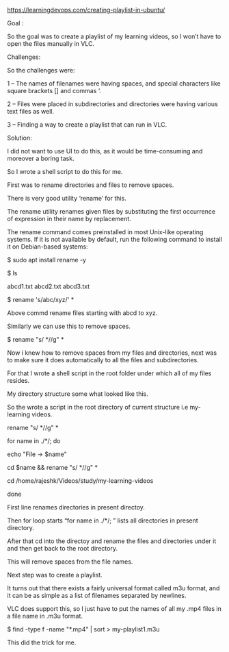 https://learningdevops.com/creating-playlist-in-ubuntu/

Goal : 

So the goal was to create a playlist of my learning videos, so I won’t have to open the files manually in VLC. 

Challenges: 

So the challenges were: 

1 – The names of filenames were having spaces, and special characters like square brackets [] and commas ‘. 

2 – Files were placed in subdirectories and directories were having various text files as well. 

3 – Finding a way to create a playlist that can run in VLC. 

 

Solution: 

I did not want to use UI to do this, as it would be time-consuming and moreover a boring task. 

So I wrote a shell script to do this for me. 

First was to rename directories and files to remove spaces. 

There is very good utility ‘rename’ for this. 

The rename utility renames given files by substituting the first occurrence of expression in their name by replacement. 

The rename command comes preinstalled in most Unix-like operating systems. If it is not available by default, run the following command to install it on Debian-based systems: 

$ sudo apt install rename -y 

$ ls 

abcd1.txt abcd2.txt abcd3.txt 

$ rename 's/abc/xyz/' * 

Above commd rename files starting with abcd to xyz. 

Similarly we can use this to remove spaces. 

$ rename "s/ *//g" * 

Now i knew how to remove spaces from my files and directories, next was to make sure it does automatically to all the files and subdirectories. 

For that I wrote a shell script in the root folder under which all of my files resides. 

My directory structure some what looked like this. 

 

 

So the wrote a script in the root directory of current structure i.e my-learning videos. 

rename "s/ *//g" * 

for name in ./*/; do  

   echo "File -> $name" 

   cd $name && rename "s/ *//g" *  

   cd /home/rajeshk/Videos/study/my-learning-videos  

done 

First line renames directories in present directoy. 

Then for loop starts “for name in ./*/; ” lists all directories in present directory. 

After that cd into the directoy and rename the files and directories under it and then get back to the root directory. 

This will remove spaces from the file names. 

Next step was to create a playlist. 

It turns out that there exists a fairly universal format called m3u format, and it can be as simple as a list of filenames separated by newlines. 

VLC does support this, so I just have to put the names of all my .mp4 files in a file name in .m3u format. 

$ find -type f -name "*.mp4" | sort > my-playlist1.m3u 

This did the trick for me. 

